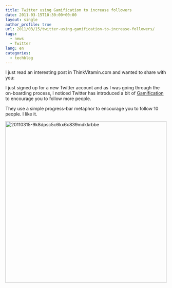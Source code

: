 ```yaml
---
title: Twitter using Gamification to increase followers
date: 2011-03-15T10:30:00+00:00
layout: single
author_profile: true
url: 2011/03/15/twitter-using-gamification-to-increase-followers/
tags:
  - news
  - Twitter
lang: en
categories: 
  - techblog
---
```

I just read an interesting post in ThinkVitamin.com and wanted to share with you:

I just signed up for a new Twitter account and as I was going through the on-boarding process, I noticed Twitter has introduced a bit of [Gamification](http://en.wikipedia.org/wiki/Gamification) to encourage you to follow more people.

They use a simple progress-bar metaphor to encourage you to follow 10 people. I like it.

[<img title="20110315-9k8dpsc5c6kx6c839mdkkrbbe" border="0" alt="20110315-9k8dpsc5c6kx6c839mdkkrbbe" src="http://lh3.ggpht.com/_vaUVXcmC3OI/TX84rUj-h8I/AAAAAAAADtM/eYkOIZsbImo/20110315-9k8dpsc5c6kx6c839mdkkrbbe_thumb%5B1%5D.jpg?imgmax=800" width="502" height="504" />](http://lh3.ggpht.com/_vaUVXcmC3OI/TX84pK9_6QI/AAAAAAAADtI/H1siP9XNMiY/s1600-h/20110315-9k8dpsc5c6kx6c839mdkkrbbe%5B3%5D.jpg)